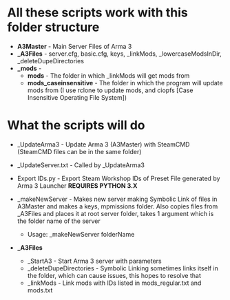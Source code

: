 # All these scripts work with this folder structure

- **A3Master** - Main Server Files of Arma 3
- **_A3Files** - server.cfg, basic.cfg, keys, _linkMods, _lowercaseModsInDir, _deleteDupeDirectories
- **_mods** - 
  - **mods** - The folder in which _linkMods will get mods from
  - **mods_caseinsensitive** - The folder in which the program will update mods from (I use rclone to update mods, and ciopfs [Case Insensitive Operating File System])

# What the scripts will do
- _UpdateArma3 - Update Arma 3 (A3Master) with SteamCMD (SteamCMD files can be in the same folder)
- _UpdateServer.txt - Called by _UpdateArma3
- Export IDs.py - Export Steam Workshop IDs of Preset File generated by Arma 3 Launcher **REQUIRES PYTHON 3.X**
- _makeNewServer - Makes new server making Symbolic Link of files in A3Master and makes a keys, mpmissions folder. Also copies files from _A3Files and places it at root server folder, takes 1 argument which is the folder name of the server
  - Usage: _makeNewServer folderName

- **_A3Files**
  - _StartA3 - Start Arma 3 server with parameters
  - _deleteDupeDirectories - Symbolic Linking sometimes links itself in the folder, which can cause issues, this hopes to resolve that
  - _linkMods - Link mods with IDs listed in mods_regular.txt and mods.txt
